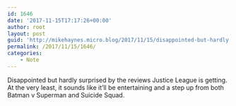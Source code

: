 ```yaml
---
id: 1646
date: '2017-11-15T17:17:26+00:00'
author: root
layout: post
guid: 'http://mikehaynes.micro.blog/2017/11/15/disappointed-but-hardly.html'
permalink: /2017/11/15/1646/
categories:
    - Note
---
```


Disappointed but hardly surprised by the reviews Justice League is getting. At the very least, it sounds like it’ll be entertaining and a step up from both Batman v Superman and Suicide Squad.